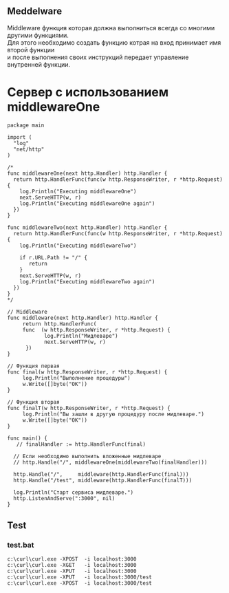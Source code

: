 ## Meddelware

Middleware функция которая должна выполниться всегда со многими другими функциями.    
Для этого необходимо создать функцию котрая на вход принимает имя второй функции   
и после выполнения своих инструкций передает управление внутренней функции.


# Сервер с использованием middlewareOne
```golang
package main

import (
  "log"
  "net/http"
)

/*
func middlewareOne(next http.Handler) http.Handler {
  return http.HandlerFunc(func(w http.ResponseWriter, r *http.Request) {
    log.Println("Executing middlewareOne")
    next.ServeHTTP(w, r)
    log.Println("Executing middlewareOne again")
  })
}

func middlewareTwo(next http.Handler) http.Handler {
  return http.HandlerFunc(func(w http.ResponseWriter, r *http.Request) {
    log.Println("Executing middlewareTwo")
    
    if r.URL.Path != "/" {
       return
    }
    next.ServeHTTP(w, r)
    log.Println("Executing middlewareTwo again")
  })
}
*/

// Middleware
func middleware(next http.Handler) http.Handler {
	 return http.HandlerFunc(
	 func  (w http.ResponseWriter, r *http.Request) {
            log.Println("Мидлеваре")
            next.ServeHTTP(w, r)
      })
}

// Функция первая
func final(w http.ResponseWriter, r *http.Request) {
     log.Println("Выполнение процедуры")
     w.Write([]byte("OK"))
}

// Функция вторая
func finalT(w http.ResponseWriter, r *http.Request) {
     log.Println("Вы зашли в другую процедуру после мидлеваре.")
     w.Write([]byte("OK"))
}

func main() {
   // finalHandler := http.HandlerFunc(final)
  
  // Если необходимо выполнить вложенные мидлеваре
  // http.Handle("/", middlewareOne(middlewareTwo(finalHandler)))

  http.Handle("/",     middleware(http.HandlerFunc(final)))
  http.Handle("/test", middleware(http.HandlerFunc(finalT)))

  log.Println("Старт сервиса мидлеваре.")
  http.ListenAndServe(":3000", nil)
}
```


## Test
### test.bat

```batch
c:\curl\curl.exe -XPOST  -i localhost:3000
c:\curl\curl.exe -XGET   -i localhost:3000
c:\curl\curl.exe -XPUT   -i localhost:3000
c:\curl\curl.exe -XPUT   -i localhost:3000/test
c:\curl\curl.exe -XPOST  -i localhost:3000/test
```





